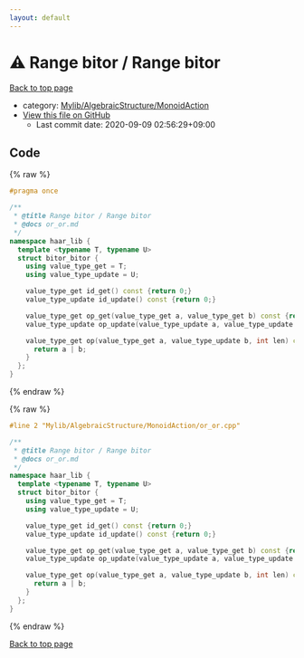 ```yaml
---
layout: default
---
```


<!-- mathjax config similar to math.stackexchange -->
<script type="text/javascript" async
  src="https://cdnjs.cloudflare.com/ajax/libs/mathjax/2.7.5/MathJax.js?config=TeX-MML-AM_CHTML">
</script>
<script type="text/x-mathjax-config">
  MathJax.Hub.Config({
    TeX: { equationNumbers: { autoNumber: "AMS" }},
    tex2jax: {
      inlineMath: [ ['$','$'] ],
      processEscapes: true
    },
    "HTML-CSS": { matchFontHeight: false },
    displayAlign: "left",
    displayIndent: "2em"
  });
</script>

<script type="text/javascript" src="https://cdnjs.cloudflare.com/ajax/libs/jquery/3.4.1/jquery.min.js"></script>
<script src="https://cdn.jsdelivr.net/npm/jquery-balloon-js@1.1.2/jquery.balloon.min.js" integrity="sha256-ZEYs9VrgAeNuPvs15E39OsyOJaIkXEEt10fzxJ20+2I=" crossorigin="anonymous"></script>
<script type="text/javascript" src="../../../../assets/js/copy-button.js"></script>
<link rel="stylesheet" href="../../../../assets/css/copy-button.css" />


# :warning: Range bitor / Range bitor

<a href="../../../../index.html">Back to top page</a>

* category: <a href="../../../../index.html#7bd9a37defae28fe1746a7ffe2a62491">Mylib/AlgebraicStructure/MonoidAction</a>
* <a href="{{ site.github.repository_url }}/blob/master/Mylib/AlgebraicStructure/MonoidAction/or_or.cpp">View this file on GitHub</a>
    - Last commit date: 2020-09-09 02:56:29+09:00




## Code

<a id="unbundled"></a>
{% raw %}
```cpp
#pragma once

/**
 * @title Range bitor / Range bitor
 * @docs or_or.md
 */
namespace haar_lib {
  template <typename T, typename U>
  struct bitor_bitor {
    using value_type_get = T;
    using value_type_update = U;

    value_type_get id_get() const {return 0;}
    value_type_update id_update() const {return 0;}

    value_type_get op_get(value_type_get a, value_type_get b) const {return a | b;}
    value_type_update op_update(value_type_update a, value_type_update b) const {return a | b;}

    value_type_get op(value_type_get a, value_type_update b, int len) const {
      return a | b;
    }
  };
}

```
{% endraw %}

<a id="bundled"></a>
{% raw %}
```cpp
#line 2 "Mylib/AlgebraicStructure/MonoidAction/or_or.cpp"

/**
 * @title Range bitor / Range bitor
 * @docs or_or.md
 */
namespace haar_lib {
  template <typename T, typename U>
  struct bitor_bitor {
    using value_type_get = T;
    using value_type_update = U;

    value_type_get id_get() const {return 0;}
    value_type_update id_update() const {return 0;}

    value_type_get op_get(value_type_get a, value_type_get b) const {return a | b;}
    value_type_update op_update(value_type_update a, value_type_update b) const {return a | b;}

    value_type_get op(value_type_get a, value_type_update b, int len) const {
      return a | b;
    }
  };
}

```
{% endraw %}

<a href="../../../../index.html">Back to top page</a>

